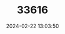 ---
title: "33616"
category: "Aphanamixis polystachya"
draft: false
date: 2024-02-22 13:03:50
languages:
  English: ["Pithraj Tree", "Rohituka Tree"]
  Malayalam: ["Chemmaram", "Karakil"]
  Hindi: ["Harin-hara", "Harinkhana", "हरिनहर्रा"]
  Tamil: ["Melampuluvam"]
  Kannada: ["Mullumuthala", "Mullumuttuga", "Rakta Rohita"]
---